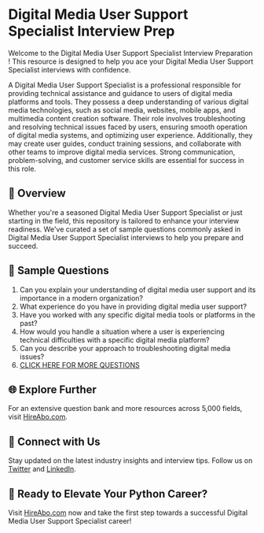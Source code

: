 # Digital Media User Support Specialist Interview Prep

Welcome to the Digital Media User Support Specialist Interview Preparation ! This resource is designed to help you ace your Digital Media User Support Specialist interviews with confidence.

A Digital Media User Support Specialist is a professional responsible for providing technical assistance and guidance to users of digital media platforms and tools. They possess a deep understanding of various digital media technologies, such as social media, websites, mobile apps, and multimedia content creation software. Their role involves troubleshooting and resolving technical issues faced by users, ensuring smooth operation of digital media systems, and optimizing user experience. Additionally, they may create user guides, conduct training sessions, and collaborate with other teams to improve digital media services. Strong communication, problem-solving, and customer service skills are essential for success in this role.

## 🚀 Overview

Whether you're a seasoned Digital Media User Support Specialist or just starting in the field, this repository is tailored to enhance your interview readiness. We've curated a set of sample questions commonly asked in Digital Media User Support Specialist interviews to help you prepare and succeed.

## 📝 Sample Questions

1. Can you explain your understanding of digital media user support and its importance in a modern organization?
2. What experience do you have in providing digital media user support?
3. Have you worked with any specific digital media tools or platforms in the past?
4. How would you handle a situation where a user is experiencing technical difficulties with a specific digital media platform?
5. Can you describe your approach to troubleshooting digital media issues?
6. [CLICK HERE FOR MORE QUESTIONS](https://hireabo.com/job/8_4_48/Digital%20Media%20User%20Support%20Specialist)

## 🌐 Explore Further

For an extensive question bank and more resources across 5,000 fields, visit [HireAbo.com](https://www.hireabo.com).

## 📱 Connect with Us

Stay updated on the latest industry insights and interview tips. Follow us on [Twitter](https://twitter.com/hireabo) and [LinkedIn](https://www.linkedin.com/in/hire-abo-3609972a8/).

## 🚀 Ready to Elevate Your Python Career?

Visit [HireAbo.com](https://www.hireabo.com) now and take the first step towards a successful Digital Media User Support Specialist career!